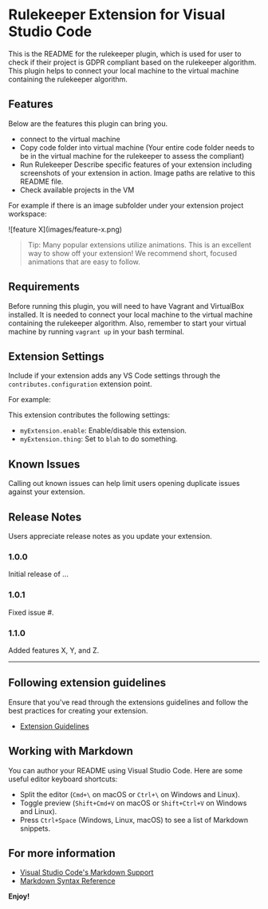 # Rulekeeper Extension for Visual Studio Code

This is the README for the rulekeeper plugin, which is used for user to check if their project is GDPR compliant based on the rulekeeper algorithm. This plugin helps to connect your local machine to the virtual machine containing the rulekeeper algorithm.

## Features

Below are the features this plugin can bring you.

- connect to the virtual machine
- Copy code folder into virtual machine (Your entire code folder needs to be in the virtual machine for the rulekeeper to assess the compliant)
- Run Rulekeeper
  Describe specific features of your extension including screenshots of your extension in action. Image paths are relative to this README file.
- Check available projects in the VM

For example if there is an image subfolder under your extension project workspace:

\!\[feature X\]\(images/feature-x.png\)

> Tip: Many popular extensions utilize animations. This is an excellent way to show off your extension! We recommend short, focused animations that are easy to follow.

## Requirements

Before running this plugin, you will need to have Vagrant and VirtualBox installed. It is needed to connect your local machine to the virtual machine containing the rulekeeper algorithm. Also, remember to start your virtual machine by running `vagrant up` in your bash terminal.

## Extension Settings

Include if your extension adds any VS Code settings through the `contributes.configuration` extension point.

For example:

This extension contributes the following settings:

- `myExtension.enable`: Enable/disable this extension.
- `myExtension.thing`: Set to `blah` to do something.

## Known Issues

Calling out known issues can help limit users opening duplicate issues against your extension.

## Release Notes

Users appreciate release notes as you update your extension.

### 1.0.0

Initial release of ...

### 1.0.1

Fixed issue #.

### 1.1.0

Added features X, Y, and Z.

---

## Following extension guidelines

Ensure that you've read through the extensions guidelines and follow the best practices for creating your extension.

- [Extension Guidelines](https://code.visualstudio.com/api/references/extension-guidelines)

## Working with Markdown

You can author your README using Visual Studio Code. Here are some useful editor keyboard shortcuts:

- Split the editor (`Cmd+\` on macOS or `Ctrl+\` on Windows and Linux).
- Toggle preview (`Shift+Cmd+V` on macOS or `Shift+Ctrl+V` on Windows and Linux).
- Press `Ctrl+Space` (Windows, Linux, macOS) to see a list of Markdown snippets.

## For more information

- [Visual Studio Code's Markdown Support](http://code.visualstudio.com/docs/languages/markdown)
- [Markdown Syntax Reference](https://help.github.com/articles/markdown-basics/)

**Enjoy!**
